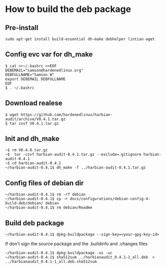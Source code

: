 # How to build the deb package 

## Pre-install 
```
sudo apt-get install build-essential dh-make debhelper lintian wget 
```
## Config evc var for dh_make 
```
$ cat >>~/.bashrc <<EOF
DEBEMAIL="samson@hardenedlinux.org"
DEBFULLNAME="Samson W"
export DEBEMAIL DEBFULLNAME
EOF
$ . ~/.bashrc
```
## Download realese 
```
$ wget https://github.com/hardenedlinux/harbian-audit/archive/V0.4.1.tar.gz
$ tar zxvf V0.4.1.tar.gz 
```
## Init and dh_make
```
~$ rm V0.4.0.tar.gz
~$  tar -czvf harbian-audit-0.4.1.tar.gz --exclude=.gitignore harbian-audit-0.4.1
~$ cd harbian-audit-0.4.1
~/harbian-audit-0.4.1$ dh_make -f ../harbian-audit-0.4.1.tar.gz
```
## Config files of debian dir 
```
~/harbian-audit-0.4.1$ rm -rf debian
~/harbian-audit-0.4.1$ cp -r docs/configurations/debian-config-4-build-deb/debian/ debian
~/harbian-audit-0.4.1$ rm debian/Readme
```

## Build deb package 
```
~/harbian-audit-0.4.1$ dpkg-buildpackage --sign-key=<your-gpg-key-id>
```
If don't sign the source package and the .buildinfo and .changes files
```
~/harbian-audit-0.4.1$ dpkg-buildpackage -us -uc
~/harbian-audit-0.4.1$ sha512sum ../harbianaudit_0.4.1-1_all.deb  > ../harbianaudit_0.4.1-1_all.deb.sha512sum
```
